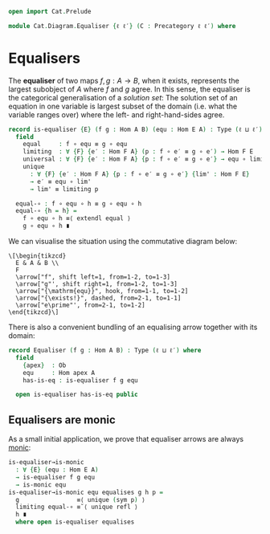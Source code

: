 ```agda
open import Cat.Prelude

module Cat.Diagram.Equaliser {ℓ ℓ′} (C : Precategory ℓ ℓ′) where
```

<!--
```agda
open import Cat.Reasoning C
private variable
  A B : Ob
  f g h : Hom A B
```
-->

# Equalisers

The **equaliser** of two maps $f, g : A \to B$, when it exists,
represents the largest subobject of $A$ where $f$ and $g$ agree. In this
sense, the equaliser is the categorical generalisation of a _solution
set_: The solution set of an equation in one variable is largest subset
of the domain (i.e. what the variable ranges over) where the left- and
right-hand-sides agree.

```agda
record is-equaliser {E} (f g : Hom A B) (equ : Hom E A) : Type (ℓ ⊔ ℓ′) where
  field
    equal     : f ∘ equ ≡ g ∘ equ
    limiting  : ∀ {F} {e′ : Hom F A} (p : f ∘ e′ ≡ g ∘ e′) → Hom F E
    universal : ∀ {F} {e′ : Hom F A} {p : f ∘ e′ ≡ g ∘ e′} → equ ∘ limiting p ≡ e′
    unique
      : ∀ {F} {e′ : Hom F A} {p : f ∘ e′ ≡ g ∘ e′} {lim' : Hom F E}
      → e′ ≡ equ ∘ lim'
      → lim' ≡ limiting p

  equal-∘ : f ∘ equ ∘ h ≡ g ∘ equ ∘ h
  equal-∘ {h = h} =
    f ∘ equ ∘ h ≡⟨ extendl equal ⟩
    g ∘ equ ∘ h ∎
```

We can visualise the situation using the commutative diagram below:

~~~{.quiver}
\[\begin{tikzcd}
  E & A & B \\
  F
  \arrow["f", shift left=1, from=1-2, to=1-3]
  \arrow["g"', shift right=1, from=1-2, to=1-3]
  \arrow["{\mathrm{equ}}", hook, from=1-1, to=1-2]
  \arrow["{\exists!}", dashed, from=2-1, to=1-1]
  \arrow["e\prime"', from=2-1, to=1-2]
\end{tikzcd}\]
~~~

There is also a convenient bundling of an equalising arrow together with
its domain:

```agda
record Equaliser (f g : Hom A B) : Type (ℓ ⊔ ℓ′) where
  field
    {apex}  : Ob
    equ     : Hom apex A
    has-is-eq : is-equaliser f g equ

  open is-equaliser has-is-eq public
```

## Equalisers are monic

As a small initial application, we prove that equaliser arrows are
always [monic]:

[monic]: Cat.Morphism.html#monos

```agda
is-equaliser→is-monic
  : ∀ {E} (equ : Hom E A)
  → is-equaliser f g equ
  → is-monic equ
is-equaliser→is-monic equ equalises g h p =
  g                ≡⟨ unique (sym p) ⟩
  limiting equal-∘ ≡˘⟨ unique refl ⟩
  h ∎
  where open is-equaliser equalises
```
